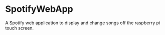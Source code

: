 # SpotifyWebApp
A Spotify web application to display and change songs off the raspberry pi touch screen.
